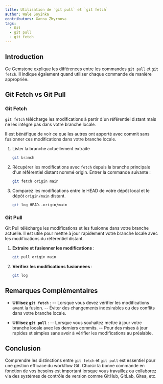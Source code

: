 ```yaml
---
title: Utilisation de `git pull` et `git fetch`
author: Wale Soyinka
contributors: Ganna Zhyrnova
tags:
  - Git
  - git pull
  - git fetch
---
```


## Introduction

Ce Gemstone explique les différences entre les commandes `git pull` et `git fetch`. Il indique également quand utiliser chaque commande de manière appropriée.

## Git Fetch vs Git Pull

### Git Fetch

`git fetch` télécharge les modifications à partir d'un référentiel distant mais ne les intègre pas dans votre branche locale.

Il est bénéfique de voir ce que les autres ont apporté avec commit sans fusionner ces modifications dans votre branche locale.

1. Lister la branche actuellement extraite

   ```bash
   git branch
   ```

2. Récupérer les modifications avec `fetch` depuis la branche principale d'un référentiel distant nommé origin. Entrer la commande suivante :

   ```bash
   git fetch origin main
   ```

3. Comparez les modifications entre le HEAD de votre dépôt local et le dépôt `origin/main` distant.

   ```bash
   git log HEAD..origin/main
   ```

### Git Pull

Git Pull télécharge les modifications et les fusionne dans votre branche actuelle.
Il est utile pour mettre à jour rapidement votre branche locale avec les modifications du référentiel distant.

1. **Extraire et fusionner les modifications** :

   ```bash
   git pull origin main
   ```

2. **Vérifiez les modifications fusionnées** :

   ```bash
   git log
   ```

## Remarques Complémentaires

- **Utilisez `git fetch`** :
  \-- Lorsque vous devez vérifier les modifications avant la fusion.
  \-- Éviter des changements indésirables ou des conflits dans votre branche locale.

- **Utilisez `git pull`** :
  \-- Lorsque vous souhaitez mettre à jour votre branche locale avec les derniers commits.
  \-- Pour des mises à jour rapides et simples sans avoir à vérifier les modifications au préalable.

## Conclusion

Comprendre les distinctions entre `git fetch` et `git pull` est essentiel pour une gestion efficace du workflow Git. Choisir la bonne commande en fonction de vos besoins est important lorsque vous travaillez ou collaborez via des systèmes de contrôle de version comme GitHub, GitLab, Gitea, etc.
